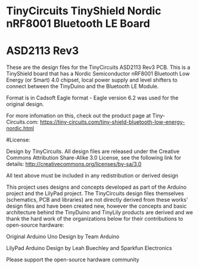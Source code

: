 # TinyCircuits TinyShield Nordic nRF8001 Bluetooth LE Board
# ASD2113 Rev3

These are the design files for the TinyCircuits ASD2113 Rev3 PCB.  This is a TinyShield board that has a Nordic Semiconductor nRF8001 Bluetooth Low Energy (or Smart) 4.0 chipset, local power supply and level shifters to connect between the TinyDuino and the Bluetooth LE Module. 

Format is in Cadsoft Eagle format - Eagle version 6.2 was used for the original design.

For more infomation on this, check out the product page at Tiny-Circuits.com:  https://tiny-circuits.com/tiny-shield-bluetooth-low-energy-nordic.html



#License:

Design by TinyCircuits.
All design files are released under the Creative Commons Attribution Share-Alike 3.0 License, see the following link for details: http://creativecommons.org/licenses/by-sa/3.0

All text above must be included in any redistribution or derived design

This project uses designs and concepts developed as part of the Arduino project and the LilyPad project.  The TinyCircuits design files themselves (schematics, PCB and libraries) are not directly derived from these works' design files and have been created new, however the concepts and basic architecture behind the TinyDuino and TinyLily products are derived and we thank the hard work of the organizations below for their contributions to open-source hardware:
  
Original Arduino Uno Design by Team Arduino

LilyPad Arduino Design by Leah Buechley and Sparkfun Electronics

Please support the open-source hardware community 
